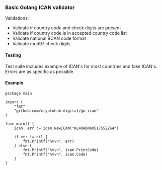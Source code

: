 ### Basic Golang ICAN validator

Validations:
- Validate if country code and check digits are present
- Validate if country code is in accepted country code list
- Validate national BCAN code format
- Validate mod97 check digits

#### Testing
Test suite includes example of ICAN's for most countries and fake ICAN's. Errors are as specific as possible.

#### Example

	package main

	import (
		"fmt"
		"github.com/cryptohub-digital/go-ican"
	)

	func main() {
		ican, err := ican.NewICAN("NL40ABNA0517552264")

		if err != nil {
			fmt.Printf("%v\n", err)
		} else {
			fmt.Printf("%v\n", ican.PrintCode)
			fmt.Printf("%v\n", ican.Code)
		}
	}
